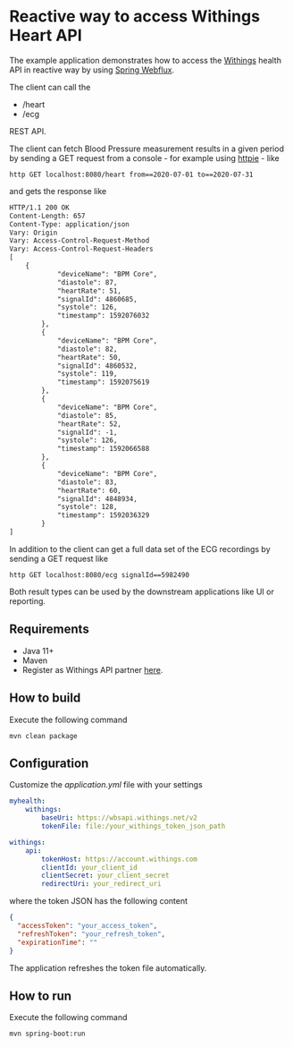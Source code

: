 # Reactive way to access Withings Heart API 
The example application demonstrates how to access the [Withings](https://developer.withings.com/) health API in reactive way
by using [Spring Webflux](https://docs.spring.io/spring/docs/current/spring-framework-reference/web-reactive.html).

The client can call the
* /heart
* /ecg

REST API.

The client can fetch Blood Pressure measurement results in a given period by sending
a GET request from a console - for example using [httpie](https://httpie.org/) - like
```
http GET localhost:8080/heart from==2020-07-01 to==2020-07-31
```
and gets the response like
```html
HTTP/1.1 200 OK
Content-Length: 657
Content-Type: application/json
Vary: Origin
Vary: Access-Control-Request-Method
Vary: Access-Control-Request-Headers
[
    {
            "deviceName": "BPM Core",
            "diastole": 87,
            "heartRate": 51,
            "signalId": 4860685,
            "systole": 126,
            "timestamp": 1592076032
        },
        {
            "deviceName": "BPM Core",
            "diastole": 82,
            "heartRate": 50,
            "signalId": 4860532,
            "systole": 119,
            "timestamp": 1592075619
        },
        {
            "deviceName": "BPM Core",
            "diastole": 85,
            "heartRate": 52,
            "signalId": -1,
            "systole": 126,
            "timestamp": 1592066588
        },
        {
            "deviceName": "BPM Core",
            "diastole": 83,
            "heartRate": 60,
            "signalId": 4848934,
            "systole": 128,
            "timestamp": 1592036329
        }
]
```
In addition to the client can get a full data set of the ECG recordings by sending a GET request like
```
http GET localhost:8080/ecg signalId==5982490
```
Both result types can be used by the downstream applications like UI or reporting.

## Requirements
* Java 11+
* Maven
* Register as Withings API partner [here](https://account.withings.com/connectionuser/account_create).

## How to build
Execute the following command
```
mvn clean package
```
## Configuration
Customize the _application.yml_ file with your settings
```yaml
myhealth:
    withings:
        baseUri: https://wbsapi.withings.net/v2
        tokenFile: file:/your_withings_token_json_path

withings:
    api:
        tokenHost: https://account.withings.com
        clientId: your_client_id
        clientSecret: your_client_secret
        redirectUri: your_redirect_uri
```
where the token JSON has the following content
```json
{
  "accessToken": "your_access_token",
  "refreshToken": "your_refresh_token",
  "expirationTime": ""
}
```
The application refreshes the token file automatically.

## How to run
Execute the following command
```
mvn spring-boot:run
```
